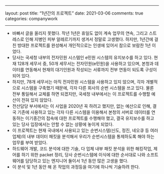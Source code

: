 - - - -
layout: post
title:  “1년간의 프로젝트”
date:   2021-03-06
comments: true
categories: companywork

- - - -



* 바빠서 글을 올리지 못했다. 작년 1년은 휴일도 없이 계속 업무의 연속, 그리고 스트레스로 인해 지병인 피부 알레르기까지 생겨서 정말로 고생했다. 하지만, 1년간에 걸친 방대한 프로젝트를 완성해서 개인적으로는 인생에 있어서 참으로 보람찬 1년 이었다. 
* 당사는 국세청 내부의 전자민원 시스템인 e민원 시스템의 유지보수를 하고 있다. 현재 128개 세무서 중, 50개 세무서는 전자민원(e민원)을 사용하고 있으며, 본청과 데이터를 연동해서 현재의 대기인원과 작성되는 서류까지 전부 연동이 되도록 구성이 되어 있다.
* 하지만, 78개 세무서는 아직 전자민원 시스템을 사용하고 있지 않으며, 각자 개별적으로 시스템을 구축했기 때문에, 각자 다른 회사의 순번 시스템을 쓰고 있다. 물론 전부 통일해서 교체를 하면 되겠지만, 국세청 내부에서는 이 프로젝트를 수행할 예산이 전혀 있지 않았다. 
* 전산담당 부서에서는 이 사업을 2020년 꼭 하려고 했지만, 없는 예산으로 인해, 결국 기존에 사용하고 있는 각자 다른 시스템을 이용해서 본청의 서버로 데이터를 연동하는 이기종간의 접속에 대한 프로젝트를 수행해야 했고, 결국 유지보수를 하고 있는 당사 입장에서는 안할 수 없는 상황에 놓이게 되었다. 
* 이 프로젝트는 현재 국내에서 사용되고 있는 순번시스템(신도, 정진, 네오큐 등 여러업체)의 내부 데이터 패킷을 분석해서 우리가 순번시스템을 통제하도록 해야 하는 업무를 부여 받았다.
* 하드웨어 개발, 코드 분석에 대한 기술, 다 업체 내부 패킷 분석을 위한 해킹작업, 제어를 하기 위한 packet 정리, 당사 순번시스템에 이식에 대한 순서대로 나와 소프트웨어를 담당하고 있는 엔지니어 둘이서 1년 동안 많은 고생을 했다.
* 이 분석 및 1년 동안 해 온 작업의 과정등을 여기에 하나씩 기술하려 한다.







